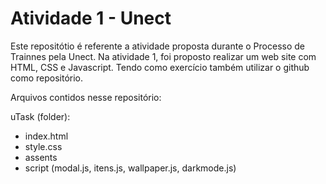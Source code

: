 # Atividade 1 - Unect
 Este repositótio é referente a atividade proposta durante o Processo de Trainnes pela Unect. 
 Na atividade 1, foi proposto realizar um web site com HTML, CSS e Javascript. Tendo como exercício também utilizar o github como repositório.
 
 
 Arquivos contidos nesse repositório:
 
 uTask (folder):
 - index.html
 - style.css
 - assents
 - script (modal.js, itens.js, wallpaper.js, darkmode.js)
                    
                    
